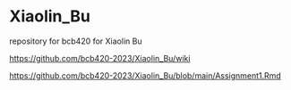 # Xiaolin_Bu
repository for bcb420 for Xiaolin Bu


https://github.com/bcb420-2023/Xiaolin_Bu/wiki


https://github.com/bcb420-2023/Xiaolin_Bu/blob/main/Assignment1.Rmd
